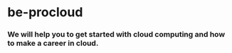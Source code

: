 # be-procloud

### We will help you to get started with cloud computing and how to make a career in cloud.
